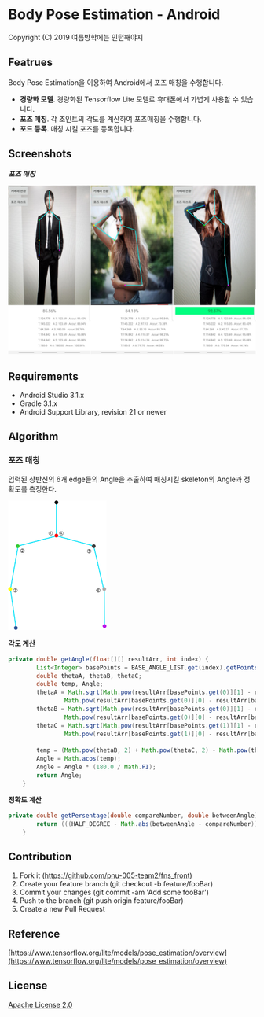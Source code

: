 # **Body Pose Estimation - Android**

Copyright (C) 2019 여름방학에는 인턴해야지

## Featrues

Body Pose Estimation을 이용하여 Android에서 포즈 매칭을 수행합니다.

- **경량화 모델**. 경량화된 Tensorflow Lite 모델로 휴대폰에서 가볍게 사용할 수 있습니다.
- **포즈 매칭**. 각 조인트의 각도를 계산하여 포즈매칭을 수행합니다.
- **포드 등록**. 매칭 시킬 포즈를 등록합니다.

## Screenshots

***포즈 매칭***

<img src=".\resource\screenshot.png" width=800 />

## Requirements

- Android Studio 3.1.x
- Gradle 3.1.x
- Android Support Library, revision 21 or newer

## Algorithm

### 포즈 매칭

입력된 상반신의 6개 edge들의  Angle을 추출하여 매칭시킬 skeleton의 Angle과 정확도를 측정한다.

<img src="./resource/skeleton-b716e4ec-d644-4af5-b493-eab736d88aa3.png" width=200 />

**각도 계산**

```java
private double getAngle(float[][] resultArr, int index) {
        List<Integer> basePoints = BASE_ANGLE_LIST.get(index).getPoints();
        double thetaA, thetaB, thetaC;
        double temp, Angle;
        thetaA = Math.sqrt(Math.pow(resultArr[basePoints.get(0)][1] - resultArr[basePoints.get(2)][1], 2) +
                Math.pow(resultArr[basePoints.get(0)][0] - resultArr[basePoints.get(2)][0], 2));
        thetaB = Math.sqrt(Math.pow(resultArr[basePoints.get(0)][1] - resultArr[basePoints.get(1)][1], 2) +
                Math.pow(resultArr[basePoints.get(0)][0] - resultArr[basePoints.get(1)][0], 2));
        thetaC = Math.sqrt(Math.pow(resultArr[basePoints.get(1)][1] - resultArr[basePoints.get(2)][1], 2) +
                Math.pow(resultArr[basePoints.get(1)][0] - resultArr[basePoints.get(2)][0], 2));

        temp = (Math.pow(thetaB, 2) + Math.pow(thetaC, 2) - Math.pow(thetaA, 2)) / (2 * thetaB * thetaC);
        Angle = Math.acos(temp);
        Angle = Angle * (180.0 / Math.PI);
        return Angle;
    }
```

**정확도 계산**

```java
private double getPersentage(double compareNumber, double betweenAngle) {
        return (((HALF_DEGREE - Math.abs(betweenAngle - compareNumber))) / HALF_DEGREE) * 100;
    }
```

## Contribution

1. Fork it (https://github.com/pnu-005-team2/fns_front)
2. Create your feature branch (git checkout -b feature/fooBar)
3. Commit your changes (git commit -am 'Add some fooBar')
4. Push to the branch (git push origin feature/fooBar)
5. Create a new Pull Request

## Reference

[https://www.tensorflow.org/lite/models/pose_estimation/overview](https://www.tensorflow.org/lite/models/pose_estimation/overview)

## License

[Apache License 2.0](https://github.com/edvardHua/PoseEstimationForMobile/blob/master/LICENSE)
